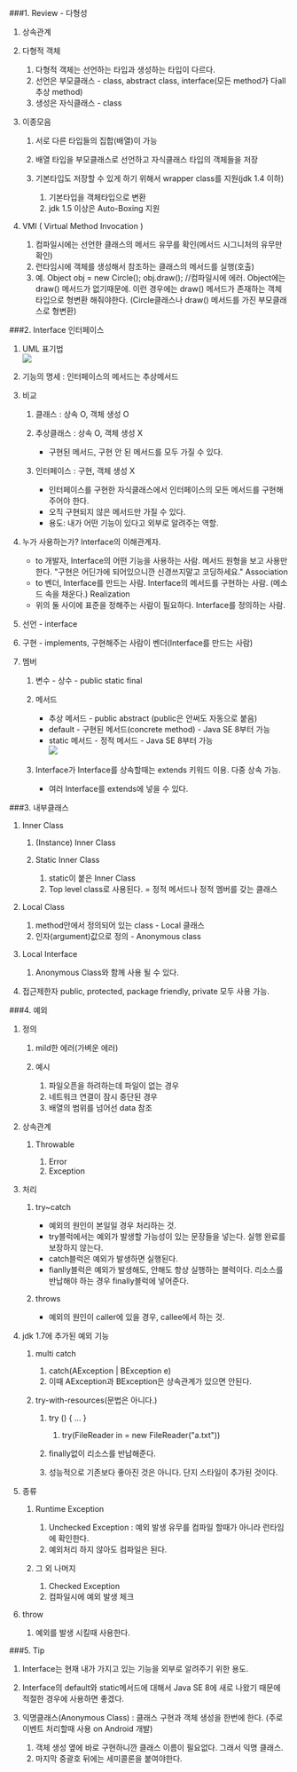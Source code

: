 
###1. Review - 다형성
1. 상속관계
2. 다형적 객체

	1. 다형적 객체는 선언하는 타입과 생성하는 타입이 다르다.
	2. 선언은 부모클래스 - class, abstract class, interface(모든 method가 다all 추상 method)
	3. 생성은 자식클래스 - class

3. 이종모음

	1. 서로 다른 타입들의 집합(배열)이 가능
	2. 배열 타입을 부모클래스로 선언하고 자식클래스 타입의 객체들을 저장
	3. 기본타입도 저장할 수 있게 하기 위해서 wrapper class를 지원(jdk 1.4 이하)

		1. 기본타입을 객체타입으로 변환
		2. jdk 1.5 이상은 Auto-Boxing 지원


4. VMI ( Virtual Method Invocation )

	1. 컴파일시에는 선언한 클래스의 메서드 유무를 확인(메서드 시그니처의 유무만 확인)
	2. 런타임시에 객체를 생성해서 참조하는 클래스의 메서드를 실행(호출)
	3. 예. Object obj = new Circle();
  obj.draw();  //컴파일시에 에러. Object에는 draw() 메서드가 없기때문에.
  이런 경우에는 draw() 메서드가 존재하는 객체 타입으로 형변환 해줘야한다.
  (Circle클래스나 draw() 메서드를 가진 부모클래스로 형변환)


###2. Interface 인터페이스
1. UML 표기법  
![](http://2.bp.blogspot.com/-TnSspVI3e-0/Vq8XNKuugTI/AAAAAAAAAcA/CDFniQrpk1s/s1600/2-29-1.png)
2. 기능의 명세 : 인터페이스의 메서드는 추상메서드
3. 비교

	1. 클래스 : 상속 O, 객체 생성 O
	2. 추상클래스 : 상속 O, 객체 생성 X

		* 구현된 메서드, 구현 안 된 메서드를 모두 가질 수 있다.

	3. 인터페이스 : 구현, 객체 생성 X

		* 인터페이스를 구현한 자식클래스에서 인터페이스의 모든 메서드를 구현해주어야 한다.
		* 오직 구현되지 않은 메서드만 가질 수 있다.
		* 용도: 내가 어떤 기능이 있다고 외부로 알려주는 역할.


4. 누가 사용하는가? Interface의 이해관계자.

	* to 개발자, Interface의 어떤 기능을 사용하는 사람. 메서드 원형을 보고 사용만 한다.
"구현은 어딘가에 되어있으니깐 신경쓰지말고 코딩하세요."
Association
	* to 벤더, Interface를 만드는 사람. Interface의 메서드를 구현하는 사람. (메소드 속을 채운다.)
Realization
	* 위의 둘 사이에 표준을 정해주는 사람이 필요하다. Interface를 정의하는 사람.

5. 선언 - interface
6. 구현 - implements, 구현해주는 사람이 벤더(Interface를 만드는 사람)
7. 멤버

	1. 변수 - 상수 - public static final
	2. 메서드

		* 추상 메서드 - public abstract (public은 안써도 자동으로 붙음)
		* default - 구현된 메서드(concrete method) - Java SE 8부터 가능
		* static 메서드 - 정적 메서드 - Java SE 8부터 가능  
![](http://3.bp.blogspot.com/-alt4PO7avLA/Vq8XNIzOnQI/AAAAAAAAAcQ/BO0c_4RYAhQ/s1600/2-29-2.png)
	3. Interface가 Interface를 상속할때는 extends 키워드 이용. 다중 상속 가능.

		* 여러 Interface를 extends에 넣을 수 있다.



###3. 내부클래스
1. Inner Class

	1. (Instance) Inner Class
	2. Static Inner Class

		1. static이 붙은 Inner Class
		2. Top level class로 사용된다. = 정적 메서드나 정적 멤버를 갖는 클래스


2. Local Class

	1. method안에서 정의되어 있는 class - Local 클래스
	2. 인자(argument)값으로 정의 - Anonymous class

3. Local Interface

	1. Anonymous Class와 함께 사용 될 수 있다.

4. 접근제한자 public, protected, package friendly, private 모두 사용 가능.

###4. 예외
1. 정의

	1. mild한 에러(가벼운 에러)
	2. 예시

		1. 파일오픈을 하려하는데 파일이 없는 경우
		2. 네트워크 연결이 잠시 중단된 경우
		3. 배열의 범위를 넘어선 data 참조


2. 상속관계

	1. Throwable

		1. Error
		2. Exception


3. 처리

	1. try~catch

		* 예외의 원인이 본일일 경우 처리하는 것.
		* try블럭에서는 예외가 발생할 가능성이 있는 문장들을 넣는다. 실행 완료를 보장하지 않는다.
		* catch블럭은 예외가 발생하면 실행된다.
		* fianlly블럭은 예외가 발생해도, 안해도 항상 실행하는 블럭이다.
리소스를 반납해야 하는 경우 finally블럭에 넣어준다.

	2. throws

		* 예외의 원인이 caller에 있을 경우, callee에서 하는 것.


4. jdk 1.7에 추가된 예외 기능

	1. multi catch

		1. catch(AException | BException e)
		2. 이때 AException과 BException은 상속관계가 있으면 안된다.

	2. try-with-resources(문법은 아니다.)

		1. try () { ... }

			1. try(FileReader in = new FileReader("a.txt"))


		2. finally없이 리소스를 반납해준다.
		3. 성능적으로 기존보다 좋아진 것은 아니다. 단지 스타일이 추가된 것이다.


5. 종류

	1. Runtime Exception

		1. Unchecked Exception : 예외 발생 유무를 컴파일 할때가 아니라 런타임에 확인한다.
		2. 예외처리 하지 않아도 컴파일은 된다.

	2. 그 외 나머지

		1. Checked Exception
		2. 컴파일시에 예외 발생 체크


6. throw

	1. 예외를 발생 시킬때 사용한다.


###5. Tip
1. Interface는 현재 내가 가지고 있는 기능을 외부로 알려주기 위한 용도.
2. Interface의 default와 static메서드에 대해서 Java SE 8에 새로 나왔기 때문에 적절한 경우에 사용하면 좋겠다.
3. 익명클래스(Anonymous Class) : 클래스 구현과 객체 생성을 한번에 한다. (주로 이벤트 처리할때 사용 on Android 개발)

	1. 객체 생성 옆에 바로 구현하니깐 클래스 이름이 필요없다. 그래서 익명 클래스.
	2. 마지막 중괄호 뒤에는 세미콜론을 붙여야한다.



